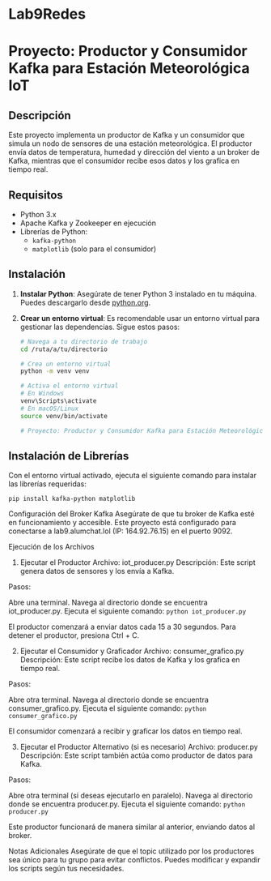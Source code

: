 # Lab9Redes

# Proyecto: Productor y Consumidor Kafka para Estación Meteorológica IoT

## Descripción
Este proyecto implementa un productor de Kafka y un consumidor que simula un nodo de sensores de una estación meteorológica. El productor envía datos de temperatura, humedad y dirección del viento a un broker de Kafka, mientras que el consumidor recibe esos datos y los grafica en tiempo real.

## Requisitos

- Python 3.x
- Apache Kafka y Zookeeper en ejecución
- Librerías de Python:
  - `kafka-python`
  - `matplotlib` (solo para el consumidor)

## Instalación

1. **Instalar Python**:
   Asegúrate de tener Python 3 instalado en tu máquina. Puedes descargarlo desde [python.org](https://www.python.org/downloads/).

2. **Crear un entorno virtual**:
   Es recomendable usar un entorno virtual para gestionar las dependencias. Sigue estos pasos:
   ```bash
   # Navega a tu directorio de trabajo
   cd /ruta/a/tu/directorio

   # Crea un entorno virtual
   python -m venv venv

   # Activa el entorno virtual
   # En Windows
   venv\Scripts\activate
   # En macOS/Linux
   source venv/bin/activate

   # Proyecto: Productor y Consumidor Kafka para Estación Meteorológica IoT

## Instalación de Librerías

Con el entorno virtual activado, ejecuta el siguiente comando para instalar las librerías requeridas:

  `pip install kafka-python matplotlib`

Configuración del Broker Kafka
Asegúrate de que tu broker de Kafka esté en funcionamiento y accesible. Este proyecto está configurado para conectarse a lab9.alumchat.lol (IP: 164.92.76.15) en el puerto 9092.

Ejecución de los Archivos
1. Ejecutar el Productor
Archivo: iot_producer.py
Descripción: Este script genera datos de sensores y los envía a Kafka.

Pasos:

Abre una terminal.
Navega al directorio donde se encuentra iot_producer.py.
Ejecuta el siguiente comando:
  `python iot_producer.py`
  
El productor comenzará a enviar datos cada 15 a 30 segundos.
Para detener el productor, presiona Ctrl + C.

2. Ejecutar el Consumidor y Graficador
Archivo: consumer_grafico.py
Descripción: Este script recibe los datos de Kafka y los grafica en tiempo real.

Pasos:

Abre otra terminal.
Navega al directorio donde se encuentra consumer_grafico.py.
Ejecuta el siguiente comando:
  `python consumer_grafico.py`

El consumidor comenzará a recibir y graficar los datos en tiempo real.

3. Ejecutar el Productor Alternativo (si es necesario)
Archivo: producer.py
Descripción: Este script también actúa como productor de datos para Kafka.

Pasos:

Abre otra terminal (si deseas ejecutarlo en paralelo).
Navega al directorio donde se encuentra producer.py.
Ejecuta el siguiente comando:
  `python producer.py`
  
Este productor funcionará de manera similar al anterior, enviando datos al broker.

Notas Adicionales
Asegúrate de que el topic utilizado por los productores sea único para tu grupo para evitar conflictos.
Puedes modificar y expandir los scripts según tus necesidades.

